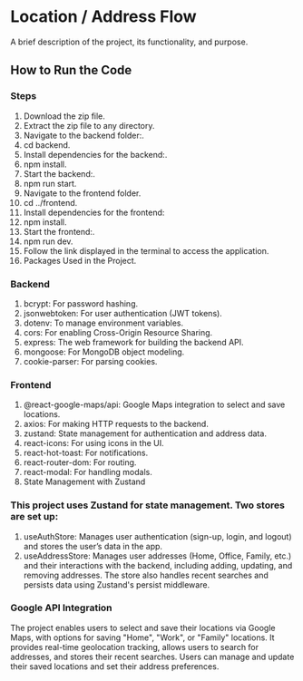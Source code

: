 # Location / Address Flow

A brief description of the project, its functionality, and purpose.

## How to Run the Code

### Steps
1. Download the zip file.
2. Extract the zip file to any directory.
3. Navigate to the backend folder:.
4. cd backend.
5. Install dependencies for the backend:.
6. npm install.
7. Start the backend:.
8. npm run start.
9. Navigate to the frontend folder.
10. cd ../frontend.
11. Install dependencies for the frontend:
12. npm install.
13. Start the frontend:.
14. npm run dev.
15. Follow the link displayed in the terminal to access the application.
16. Packages Used in the Project.

### Backend
1. bcrypt: For password hashing.
2. jsonwebtoken: For user authentication (JWT tokens).
3. dotenv: To manage environment variables.
4. cors: For enabling Cross-Origin Resource Sharing.
5. express: The web framework for building the backend API.
6. mongoose: For MongoDB object modeling.
7. cookie-parser: For parsing cookies.

### Frontend
1. @react-google-maps/api: Google Maps integration to select and save locations.
2. axios: For making HTTP requests to the backend.
3. zustand: State management for authentication and address data.
4. react-icons: For using icons in the UI.
5. react-hot-toast: For notifications.
6. react-router-dom: For routing.
7. react-modal: For handling modals.
8. State Management with Zustand

### This project uses Zustand for state management. Two stores are set up:

1. useAuthStore: Manages user authentication (sign-up, login, and logout) and stores the user’s data in the app.
2. useAddressStore: Manages user addresses (Home, Office, Family, etc.) and their interactions with the backend, including adding, updating, and removing addresses. The store also handles recent searches and persists data using Zustand's persist middleware.

### Google API Integration

The project enables users to select and save their locations via Google Maps, with options for saving "Home", "Work", or "Family" locations. It provides real-time geolocation tracking, allows users to search for addresses, and stores their recent searches. Users can manage and update their saved locations and set their address preferences.

